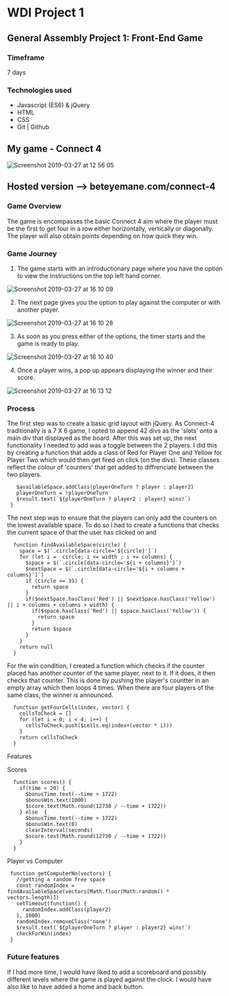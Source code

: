 # WDI Project 1

## General Assembly Project 1: Front-End Game

### Timeframe
7 days

### Technologies used
* Javascript (ES6) & jQuery
* HTML
* CSS
* Git | Github

## My game - Connect 4

![Screenshot 2019-03-27 at 12 56 05](https://user-images.githubusercontent.com/44004811/55077560-fefc3e00-508f-11e9-84eb-c16cebfc8e90.png)

## Hosted version --> beteyemane.com/connect-4

### Game Overview
The game is encompasses the basic Connect 4 aim where the player must be the first to get four in a row either horizontally, vertically or diagonally. The player will also obtain points depending on how quick they win.

### Game Journey
1. The game starts with an introductionary page where you have the option to view the instructions on the top left hand corner.

![Screenshot 2019-03-27 at 16 10 09](https://user-images.githubusercontent.com/44004811/55092898-53f97d80-50ab-11e9-9e0d-741feaf2861e.png)

2. The next page gives you the option to play against the computer or with another player.

![Screenshot 2019-03-27 at 16 10 28](https://user-images.githubusercontent.com/44004811/55092903-565bd780-50ab-11e9-988b-a2289d19c8be.png)

3. As soon as you press either of the options, the timer starts and the game is ready to play.

![Screenshot 2019-03-27 at 16 10 40](https://user-images.githubusercontent.com/44004811/55092906-58259b00-50ab-11e9-8d90-146aeb3d80dd.png)

4. Once a player wins, a pop up appears displaying the winner and their score.

![Screenshot 2019-03-27 at 16 13 12](https://user-images.githubusercontent.com/44004811/55092911-59ef5e80-50ab-11e9-921a-ddb84f9b0e4f.png)

### Process
The first step was to create a basic grid layout with jQuery. As Connect-4 traditionally is a 7 X 6 game, I opted to append 42 divs as the 'slots' onto a main div that displayed as the board. After this was set up, the next functionality I needed to add was a toggle between the 2 players. I did this by creating a function that adds a class of Red for Player One and Yellow for Player Two which would then get fired on click (on the divs). These classes reflect the colour of 'counters' that get added to diffrenciate between the two players.
 
 ```  function twoPlayer() {
    $availableSpace.addClass(playerOneTurn ? player : player2)
    playerOneTurn = !playerOneTurn
    $result.text(`${playerOneTurn ? player2 : player} wins!`)
  }
 ```
The next step was to ensure that the players can only add the counters on the lowest available space. To do so I had to create a functions that checks the current space of that the user has clicked on and 

```
  function findAvailableSpace(circle) {
    space = $(`.circle[data-circle='${circle}']`)
    for (let i =  circle; i <= width ; i += columns) {
      $space = $(`.circle[data-circle='${i + columns}']`)
      $nextSpace = $(`.circle[data-circle='${i + columns + columns}']`)
      if (circle >= 35) {
        return space
      }
      if($nextSpace.hasClass('Red') || $nextSpace.hasClass('Yellow') || i + columns + columns > width) {
        if($space.hasClass('Red') || $space.hasClass('Yellow')) {
          return space
        }
        return $space
      }
    }
    return null
  }
```

For the win condition, I created a function which checks if the counter placed has another counter of the same player, next to it. If it does, it then checks that counter. This is done by pushing the player's countter in an empty array which then loops 4 times. When there are four players of the same class, the winner is announced.

```
  function getFourCells(index, vector) {
    cellsToCheck = []
    for (let i = 0; i < 4; i++) {
      cellsToCheck.push($cells.eq(index+(vector * i)))
    }
    return cellsToCheck
  }
 ```

Features

Scores
```
  function scores() {
    if(time < 20) {
      $bonusTime.text(--time + 1722)
      $bonusWin.text(1000)
      $score.text(Math.round(12730 / --time + 1722))
    } else  {
      $bonusTime.text(--time + 1722)
      $bonusWin.text(0)
      clearInterval(seconds)
      $score.text(Math.round(12730 / --time + 1722))
    }
  }
 ```
 
 Player vs Computer
 ```
  function getComputerNo(vectors) {
    //getting a random free space
    const randomIndex = findAvailableSpace(vectors[Math.floor(Math.random() * vectors.length)])
    setTimeout(function() {
      randomIndex.addClass(player2)
    }, 1000)
    randomIndex.removeClass('none')
    $result.text(`${playerOneTurn ? player : player2} wins!`)
    checkForWin(index)
  }
```

### Future features
If I had more time, I would have liked to add a scoreboard and possibly different levels where the game is played against the clock. I would have also like to have added a home and back button.
